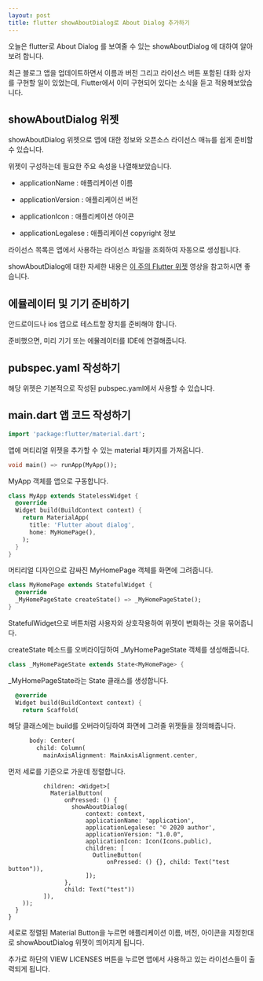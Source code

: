 ```yaml
---
layout: post
title: flutter showAboutDialog로 About Dialog 추가하기
---
```


오늘은 flutter로 About Dialog 를 보여줄 수 있는 showAboutDialog 에 대하여 알아보려 합니다.

최근 블로그 앱을 업데이트하면서 이름과 버전 그리고 라이선스 버튼 포함된 대화 상자를 구현할 일이 있었는데, Flutter에서 이미 구현되어 있다는 소식을 듣고 적용해보았습니다.

## showAboutDialog 위젯

showAboutDialog 위젯으로 앱에 대한 정보와 오픈소스 라이선스 매뉴를 쉽게 준비할 수 있습니다.

위젯이 구성하는데 필요한 주요 속성을 나열해보았습니다.

* applicationName : 애플리케이션 이름

* applicationVersion : 애플리케이션 버전

* applicationIcon : 애플리케이션 아이콘

* applicationLegalese : 애플리케이션 copyright 정보

라이선스 목록은 앱에서 사용하는 라이선스 파일을 조회하여 자동으로 생성됩니다.

showAboutDialog에 대한 자세한 내용은 [이 주의 Flutter 위젯](https://youtu.be/YFCSODyFxbE) 영상을 참고하시면 좋습니다.

## 에뮬레이터 및 기기 준비하기

안드로이드나 ios 앱으로 테스트할 장치를 준비해야 합니다.

준비했으면, 미리 기기 또는 에뮬레이터를 IDE에 연결해줍니다.

## pubspec.yaml 작성하기

해당 위젯은 기본적으로 작성된 pubspec.yaml에서 사용할 수 있습니다.

## main.dart 앱 코드 작성하기

```dart
import 'package:flutter/material.dart';
```

앱에 머티리얼 위젯을 추가할 수 있는 material 패키지를 가져옵니다.

```dart
void main() => runApp(MyApp());
```

MyApp 객체를 앱으로 구동합니다.

```dart
class MyApp extends StatelessWidget {
  @override
  Widget build(BuildContext context) {
    return MaterialApp(
      title: 'Flutter about dialog',
      home: MyHomePage(),
    );
  }
}
```

머티리얼 디자인으로 감싸진 MyHomePage 객체를 화면에 그려줍니다.

```dart
class MyHomePage extends StatefulWidget {
  @override
  _MyHomePageState createState() => _MyHomePageState();
}
```

StatefulWidget으로 버튼처럼 사용자와 상호작용하여 위젯이 변화하는 것을 묶어줍니다.

createState 메소드를 오버라이딩하여 \_MyHomePageState 객체를 생성해줍니다.

```dart
class _MyHomePageState extends State<MyHomePage> {
```

\_MyHomePageState라는 State 클래스를 생성합니다.

```dart
  @override
  Widget build(BuildContext context) {
    return Scaffold(
```

해당 클래스에는 build를 오버라이딩하여 화면에 그려줄 위젯들을 정의해줍니다.

```dart
      body: Center(
        child: Column(
          mainAxisAlignment: MainAxisAlignment.center,
```

먼저 세로를 기준으로 가운데 정렬합니다.

```
          children: <Widget>[
            MaterialButton(
                onPressed: () {
                  showAboutDialog(
                      context: context,
                      applicationName: 'application',
                      applicationLegalese: '© 2020 author',
                      applicationVersion: "1.0.0",
                      applicationIcon: Icon(Icons.public),
                      children: [
                        OutlineButton(
                            onPressed: () {}, child: Text("test button")),
                      ]);
                },
                child: Text("test"))
          ]),
    ));
  }
}
```

세로로 정렬된 Material Button을 누르면 애플리케이션 이름, 버전, 아이콘을 지정한대로 showAboutDialog 위젯이 띄어지게 됩니다.

추가로 하단의 VIEW LICENSES 버튼을 누르면 앱에서 사용하고 있는 라이선스들이 출력되게 됩니다.